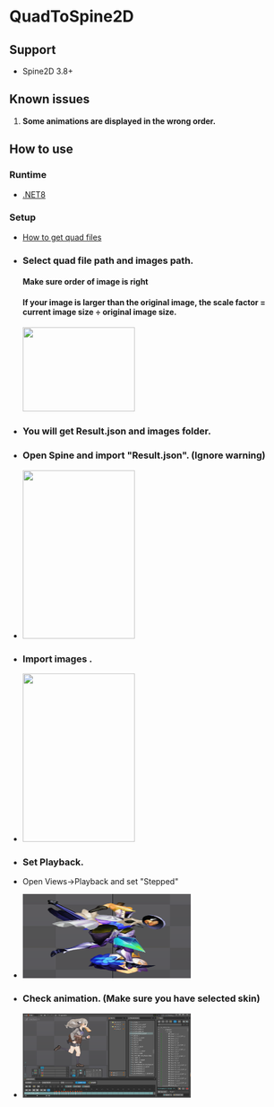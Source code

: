 # **QuadToSpine2D**

## Support

+ Spine2D 3.8+

## Known issues

1. **Some animations are displayed in the wrong order.**

## **How to use**

### **Runtime**

* [.NET8](https://dotnet.microsoft.com/zh-cn/download)

### **Setup**

* [How to get quad files](https://github.com/rufaswan/Web2D_Games/blob/master/docs/psxtools-steps.adoc)

+ ### Select quad file path and images path.
  #### Make sure order of image is right
  #### If your image is larger than the original image, the scale factor = current image size ÷ original image size.
  <img height="150" src="MD/1.png" width="200"/>
+ ### You will get **Result.json** and **images** folder.

+ ### Open Spine and import "Result.json". (Ignore warning)

+  <img height="300" src="MD/2.png" width="200"/>

+ ### Import images .

+ <img height="300" src="MD/3.png" width="200"/>

+ ### Set Playback.
+ Open Views->Playback and set "Stepped"

+ <img height="150" src="MD/5.png" width="300"/>

+ ### Check animation. (Make sure you have selected skin)

+ <img height="150" src="MD/4.png" width="300"/>
